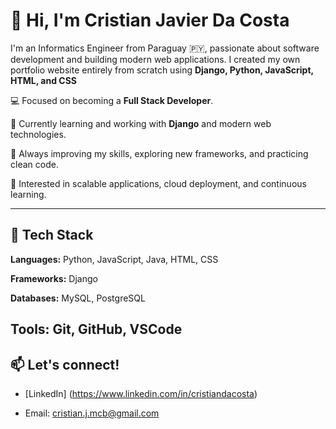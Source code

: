 # 👋 Hi, I'm Cristian Javier Da Costa 
I'm an Informatics Engineer from Paraguay 🇵🇾, passionate about software development and building modern web applications. I created my own portfolio website entirely from scratch using **Django, Python, JavaScript, HTML, and CSS** 

💻 Focused on becoming a **Full Stack Developer**. 

🔭 Currently learning and working with **Django** and modern web technologies. 

🌱 Always improving my skills, exploring new frameworks, and practicing clean code. 

🎯 Interested in scalable applications, cloud deployment, and continuous learning. 

--- 
## 🚀 Tech Stack 

**Languages:** Python, JavaScript, Java, HTML, CSS 

**Frameworks:** Django 

**Databases:** MySQL, PostgreSQL 

**Tools:** Git, GitHub, VSCode 
--- 
## 📫 Let's connect! 

- [LinkedIn] (https://www.linkedin.com/in/cristiandacosta)
  
- Email: cristian.j.mcb@gmail.com
